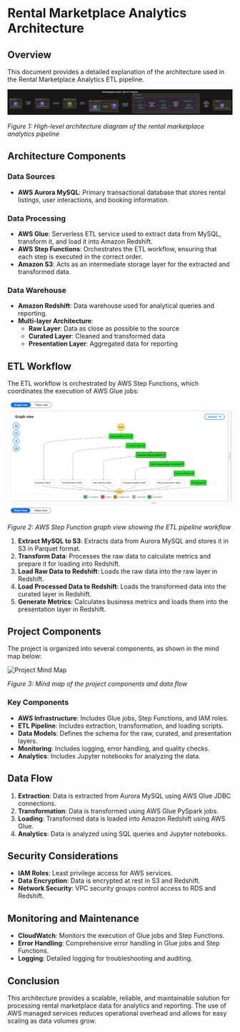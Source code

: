 # Rental Marketplace Analytics Architecture

## Overview

This document provides a detailed explanation of the architecture used in the Rental Marketplace Analytics ETL pipeline.

![Rental Marketplace Analytics Architecture Diagram](images/rental_marketplace_analytics_architecture_diagram.png)

*Figure 1: High-level architecture diagram of the rental marketplace analytics pipeline*

## Architecture Components

### Data Sources

- **AWS Aurora MySQL**: Primary transactional database that stores rental listings, user interactions, and booking information.

### Data Processing

- **AWS Glue**: Serverless ETL service used to extract data from MySQL, transform it, and load it into Amazon Redshift.
- **AWS Step Functions**: Orchestrates the ETL workflow, ensuring that each step is executed in the correct order.
- **Amazon S3**: Acts as an intermediate storage layer for the extracted and transformed data.

### Data Warehouse

- **Amazon Redshift**: Data warehouse used for analytical queries and reporting.
- **Multi-layer Architecture**:
  - **Raw Layer**: Data as close as possible to the source
  - **Curated Layer**: Cleaned and transformed data
  - **Presentation Layer**: Aggregated data for reporting

## ETL Workflow

The ETL workflow is orchestrated by AWS Step Functions, which coordinates the execution of AWS Glue jobs:

![Step Function Graph View](images/step_function_graph_view.png)

*Figure 2: AWS Step Function graph view showing the ETL pipeline workflow*

1. **Extract MySQL to S3**: Extracts data from Aurora MySQL and stores it in S3 in Parquet format.
2. **Transform Data**: Processes the raw data to calculate metrics and prepare it for loading into Redshift.
3. **Load Raw Data to Redshift**: Loads the raw data into the raw layer in Redshift.
4. **Load Processed Data to Redshift**: Loads the transformed data into the curated layer in Redshift.
5. **Generate Metrics**: Calculates business metrics and loads them into the presentation layer in Redshift.

## Project Components

The project is organized into several components, as shown in the mind map below:

![Project Mind Map](images/project_mindmap.png)

*Figure 3: Mind map of the project components and data flow*

### Key Components

- **AWS Infrastructure**: Includes Glue jobs, Step Functions, and IAM roles.
- **ETL Pipeline**: Includes extraction, transformation, and loading scripts.
- **Data Models**: Defines the schema for the raw, curated, and presentation layers.
- **Monitoring**: Includes logging, error handling, and quality checks.
- **Analytics**: Includes Jupyter notebooks for analyzing the data.

## Data Flow

1. **Extraction**: Data is extracted from Aurora MySQL using AWS Glue JDBC connections.
2. **Transformation**: Data is transformed using AWS Glue PySpark jobs.
3. **Loading**: Transformed data is loaded into Amazon Redshift using AWS Glue.
4. **Analytics**: Data is analyzed using SQL queries and Jupyter notebooks.

## Security Considerations

- **IAM Roles**: Least privilege access for AWS services.
- **Data Encryption**: Data is encrypted at rest in S3 and Redshift.
- **Network Security**: VPC security groups control access to RDS and Redshift.

## Monitoring and Maintenance

- **CloudWatch**: Monitors the execution of Glue jobs and Step Functions.
- **Error Handling**: Comprehensive error handling in Glue jobs and Step Functions.
- **Logging**: Detailed logging for troubleshooting and auditing.

## Conclusion

This architecture provides a scalable, reliable, and maintainable solution for processing rental marketplace data for analytics and reporting. The use of AWS managed services reduces operational overhead and allows for easy scaling as data volumes grow.
